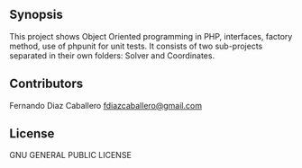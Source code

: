 ## Synopsis

This project shows Object Oriented programming in PHP, interfaces, factory method, use of phpunit for unit tests. It consists of two sub-projects separated in their own folders: Solver and Coordinates.

## Contributors

Fernando Diaz Caballero fdiazcaballero@gmail.com  

## License

GNU GENERAL PUBLIC LICENSE
